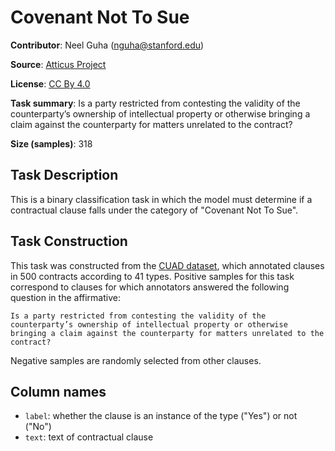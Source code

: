 # Covenant Not To Sue

**Contributor**: Neel Guha (nguha@stanford.edu)

**Source**: [Atticus Project](https://www.atticusprojectai.org/cuad>)

**License**: [CC By 4.0](https://creativecommons.org/licenses/by/4.0/)

**Task summary**: Is a party restricted from contesting the validity of the counterparty’s ownership of intellectual property or otherwise bringing a claim against the counterparty for matters unrelated to the contract?

**Size (samples)**: 318

## Task Description

This is a binary classification task in which the model must determine if a contractual clause falls under the category of "Covenant Not To Sue".

## Task Construction

This task was constructed from the [CUAD dataset](https://www.atticusprojectai.org/cuad), which annotated clauses in 500 contracts according to 41 types. Positive samples for this task correspond to clauses for which annotators answered the following question in the affirmative:

```text
Is a party restricted from contesting the validity of the counterparty’s ownership of intellectual property or otherwise bringing a claim against the counterparty for matters unrelated to the contract?
```

Negative samples are randomly selected from other clauses.

## Column names

- `label`: whether the clause is an instance of the type ("Yes") or not ("No")
- `text`: text of contractual clause